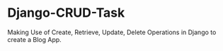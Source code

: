 # Django-CRUD-Task
Making Use of Create, Retrieve, Update, Delete Operations in Django to create a Blog App.
